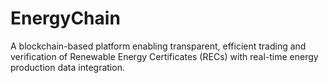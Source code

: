 # EnergyChain
 A blockchain-based platform enabling transparent, efficient trading and verification of Renewable Energy Certificates (RECs) with real-time energy production data integration.
